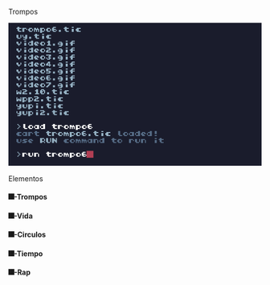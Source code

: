 Trompos

![giftrompo](./Imagenes/giftrompo.gif)

Elementos

#### 🎆-Trompos

#### 🎆-Vida

#### 🎆-Circulos

#### 🎆-Tiempo

#### 🎆-Rap